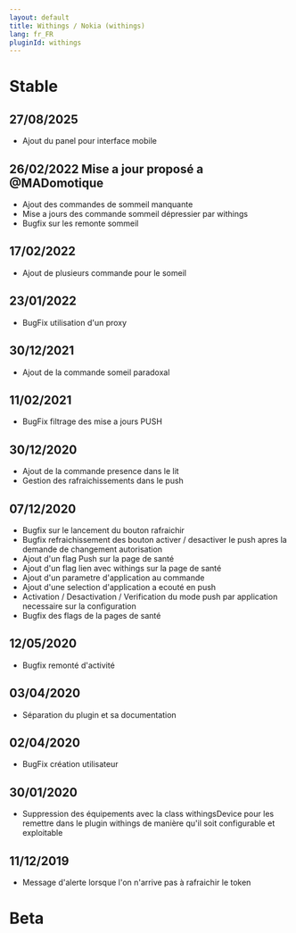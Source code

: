 ```yaml
---
layout: default
title: Withings / Nokia (withings)
lang: fr_FR
pluginId: withings
---
```


# Stable
## 27/08/2025
* Ajout du panel pour interface mobile
  
## 26/02/2022 Mise a jour proposé a @MADomotique
* Ajout des commandes de sommeil manquante
* Mise a jours des commande sommeil dépressier par withings
* Bugfix sur les remonte sommeil

## 17/02/2022
* Ajout de plusieurs commande pour le someil

## 23/01/2022
* BugFix utilisation d'un proxy

## 30/12/2021
* Ajout de la commande someil paradoxal 

## 11/02/2021
* BugFix filtrage des mise a jours PUSH

## 30/12/2020
* Ajout de la commande presence dans le lit
* Gestion des rafraichissements dans le push

## 07/12/2020
* Bugfix sur le lancement du bouton rafraichir
* Bugfix refraichissement des bouton activer / desactiver le push apres la demande de changement autorisation
* Ajout d'un flag Push sur la page de santé
* Ajout d'un flag lien avec withings sur la page de santé
* Ajout d'un parametre d'application au commande
* Ajout d'une selection d'application a ecouté en push
* Activation / Desactivation / Verification du mode push par application necessaire sur la configuration
* Bugfix des flags de la pages de santé

## 12/05/2020
* Bugfix remonté d'activité

## 03/04/2020
* Séparation du plugin et sa documentation

## 02/04/2020
* BugFix création utilisateur

## 30/01/2020
* Suppression des équipements avec la class withingsDevice pour les remettre dans le plugin withings de manière qu'il soit configurable et exploitable

## 11/12/2019
* Message d'alerte lorsque l'on n'arrive pas à rafraichir le token

# Beta
